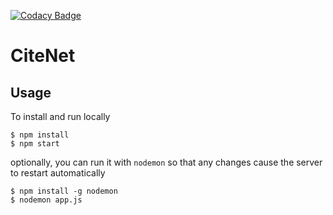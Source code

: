 [![Codacy Badge](https://api.codacy.com/project/badge/Grade/b30802de070143a2a6d24328cac01d36)](https://www.codacy.com?utm_source=github.com&amp;utm_medium=referral&amp;utm_content=JohnGiorgi/citenet&amp;utm_campaign=Badge_Grade)

# CiteNet

## Usage

To install and run locally

```
$ npm install
$ npm start 
```

optionally, you can run it with `nodemon` so that any changes cause the server to restart automatically

```
$ npm install -g nodemon
$ nodemon app.js
```
